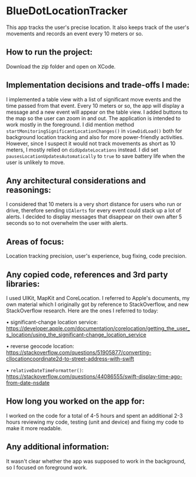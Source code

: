 # BlueDotLocationTracker
This app tracks the user's precise location. It also keeps track of the user's movements and records an event every 10 meters or so.



## How to run the project:

Download the zip folder and open on XCode.

## Implementation decisions and trade-offs I made:

I implemented a table view with a list of significant move events and the time passed from that event. Every 10 meters or so, the app will display a message and a new event will appear on the table view. I added buttons to the map so the user can zoom in and out. The application is intended to work mostly in the foreground.
I did mention method ``startMonitoringSignificantLocationChanges()`` in ``viewDidLoad()`` both for background location tracking and also for more power-friendly activities. However, since I suspect it would not track movements as short as 10 meters, I mostly relied on ``didUpdateLocations`` instead. I did set ``pausesLocationUpdatesAutomatically`` to ``true`` to save battery life when the user is unlikely to move.


## Any architectural considerations and reasonings:

I considered that 10 meters is a very short distance for users who run or drive, therefore sending ``UIAlerts`` for every event could stack up a lot of alerts. I decided to display messages that disappear on their own after 5 seconds so to not overwhelm the user with alerts. 


## Areas of focus:

Location tracking precision, user's experience, bug fixing, code precision.


## Any copied code, references and 3rd party libraries:

I used UIKit, MapKit and CoreLocation. I referred to Apple's documents, my own material which I originally got by reference to StackOverflow, and new StackOverflow research. Here are the ones I referred to today:

• significant-change location service: https://developer.apple.com/documentation/corelocation/getting_the_user_s_location/using_the_significant-change_location_service

• reverse geocode location: https://stackoverflow.com/questions/51905877/converting-cllocationcoordinate2d-to-street-address-with-swift

• ``relativeDateTimeFormatter()``: https://stackoverflow.com/questions/44086555/swift-display-time-ago-from-date-nsdate


## How long you worked on the app for:

I worked on the code for a total of 4-5 hours and spent an additional 2-3 hours reviewing my code, testing (unit and device) and fixing my code to make it more readable.

## Any additional information:

It wasn't clear whether the app was supposed to work in the background, so I focused on foreground work.
